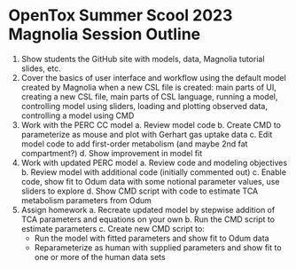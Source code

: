 # OpenTox Summer Scool 2023 Magnolia Session Outline #

1. Show students the GitHub site with models, data, Magnolia tutorial slides, etc.
2. Cover the basics of user interface and workflow using the default model created by Magnolia when a new CSL file is created: main parts of UI, creating a new CSL file, main parts of CSL language, running a model, controlling model using sliders, loading and plotting observed data, controlling a model using CMD
3. Work with the PERC CC model
  a. Review model code
  b. Create CMD to parameterize as mouse and plot with Gerhart gas uptake data
  c. Edit model code to add first-order metabolism (and maybe 2nd fat compartment?)
  d. Show improvement in model fit
4. Work with updated PERC model
  a. Review code and modeling objectives
  b. Review model with additional code (initially commented out)
  c. Enable code, show fit to Odum data with some notional parameter values, use sliders to explore
  d. Show CMD script with code to estimate TCA metabolism parameters from Odum
5. Assign homework
  a. Recreate updated model by stepwise addition of TCA parameters and equations on your own
  b. Run the CMD script to estimate parameters
  c. Create new CMD script to:
    - Run the model with fitted parameters and show fit to Odum data
    - Reparameterize as human with supplied parameters and show fit to one or more of the human data sets 
